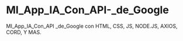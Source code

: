 # MI_App_IA_Con_API-_de_Google
MI_App_IA_Con_API _de_Google con HTML, CSS, JS, NODE.JS, AXIOS, CORD, Y MAS.
